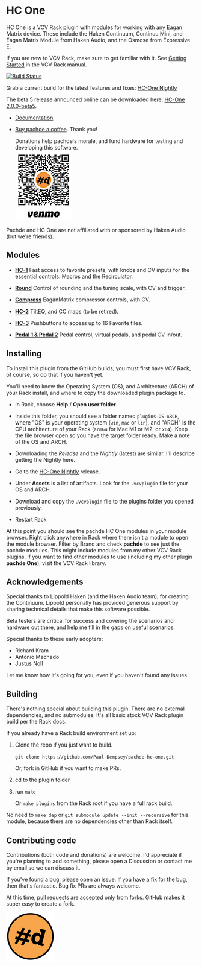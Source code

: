 # HC One

HC One is a VCV Rack plugin with modules for working with any Eagan Matrix device.
These include the Haken Continuum, Continuu Mini, and Eagan Matrix Module from Haken Audio, and the Osmose from Expressive E.

If you are new to VCV Rack, make sure to get familiar with it.
See [Getting Started](https://vcvrack.com/manual/GettingStarted) in the VCV Rack manual.

[![Build Status](https://github.com/Paul-Dempsey/pachde-hc-one/actions/workflows/build-plugin.yml/badge.svg)](https://github.com/Paul-Dempsey/pachde-hc-one/actions/workflows/build-plugin.yml)

Grab a current build for the latest features and fixes: [HC-One Nightly](https://github.com/Paul-Dempsey/pachde-hc-one/releases/tag/Nightly)

The beta 5 release announced online can be downloaded here: [HC-One 2.0.0-beta5](https://github.com/Paul-Dempsey/pachde-hc-one/releases/tag/v2.0.0-beta5).

- [Documentation](doc/index.md)

- [Buy pachde a coffee](https://venmo.com/u/pcdempsey). Thank you!

  Donations help pachde's morale, and fund hardware for testing and developing this software.\
  ![Buy pachde a coffee with VenMo](doc/VenMo.png)

Pachde and HC One are not affiliated with or sponsored by Haken Audio (but we're friends).

## Modules

- **[HC-1](./doc/HC-1.md)** Fast access to favorite presets, with knobs and CV inputs for the essential controls: Macros and the Recirculator.

- **[Round](./doc/Round.md)** Control of rounding and the tuning scale, with CV and trigger.

- **[Compress](./doc/Compress.md)** EaganMatrix compressor controls, with CV.

- **[HC-2](./doc/HC-2.md)** TiltEQ, and CC maps (to be retired).

- **[HC-3](./doc/HC-3.md)** Pushbuttons to access up to 16 Favorite files.

- **[Pedal 1 & Pedal 2](./doc/Pedals.md)** Pedal control, virtual pedals, and pedal CV in/out.

## Installing

To install this plugin from the GitHub builds, you must first have VCV Rack, of course, so do that if you haven't yet.

You'll need to know the Operating System (OS), and Architecture (ARCH) of your Rack install, and where to copy the downloaded plugin package to.

- In Rack, choose **Help** / **Open user folder**.

- Inside this folder, you should see a folder named `plugins-OS-ARCH`, where "OS" is your operating system (`win`, `mac` or `lin`), and "ARCH" is the CPU architecture of your Rack (`arm64` for Mac M1 or M2, or `x64`). Keep the file browser open so you have the target folder ready. Make a note of the OS and ARCH.

- Downloading the *Release* and the *Nightly* (latest) are similar. I'll describe getting the Nightly here.

- Go to the [HC-One Nightly](https://github.com/Paul-Dempsey/pachde-hc-one/releases/tag/Nightly) release.

- Under **Assets** is a list of artifacts. Look for the `.vcvplugin` file for your OS and ARCH.

- Download and copy the `.vcvplugin` file to the plugins folder you opened previously.

- Restart Rack

At this point you should see the pachde HC One modules in your module browser.
Right click anywhere in Rack where there isn't a module to open the module browser.
Filter by Brand and check **pachde** to see just the pachde modules. This might include modules from my other VCV Rack plugins.
If you want to find other modules to use (including my other plugin **pachde One**), visit the VCV Rack library.

## Acknowledgements

Special thanks to Lippold Haken (and the Haken Audio team), for creating the Continuum.
Lippold personally has provided generous support by sharing technical details that make this software possible.

Beta testers are critical for success and covering the scenarios and hardware out there, and help me fill in the gaps on useful scenarios.

Special thanks to these early adopters:

- Richard Kram
- António Machado
- Justus Noll

Let me know how it's going for you, even if you haven't found any issues.

## Building

There's nothing special about building this plugin.
There are no external dependencies, and no submodules.
It's all basic stock VCV Rack plugin build per the Rack docs.

If you already have a Rack build environment set up:

1. Clone the repo if you just want to build.

   `git clone https://github.com/Paul-Dempsey/pachde-hc-one.git`

    Or, fork in GitHub if you want to make PRs.

1. cd to the plugin folder

1. run `make`

   Or `make plugins` from the Rack root if you have a full rack build.

No need to `make dep` or `git submodule update --init --recursive` for this module, because there are no dependencies other than Rack itself.

## Contributing code

Contributions (both code and donations) are welcome.
I'd appreciate if you're planning to add something, please open a Discussion  or contact me by email so we can discuss it.

If you've found a bug, please open an issue.
If you have a fix for the bug, then that's fantastic. Bug fix PRs are always welcome.

At this time, pull requests are accepted only from forks. GitHub makes it super easy to create a fork.

![pachde (#d) logo](doc/Logo.svg)
